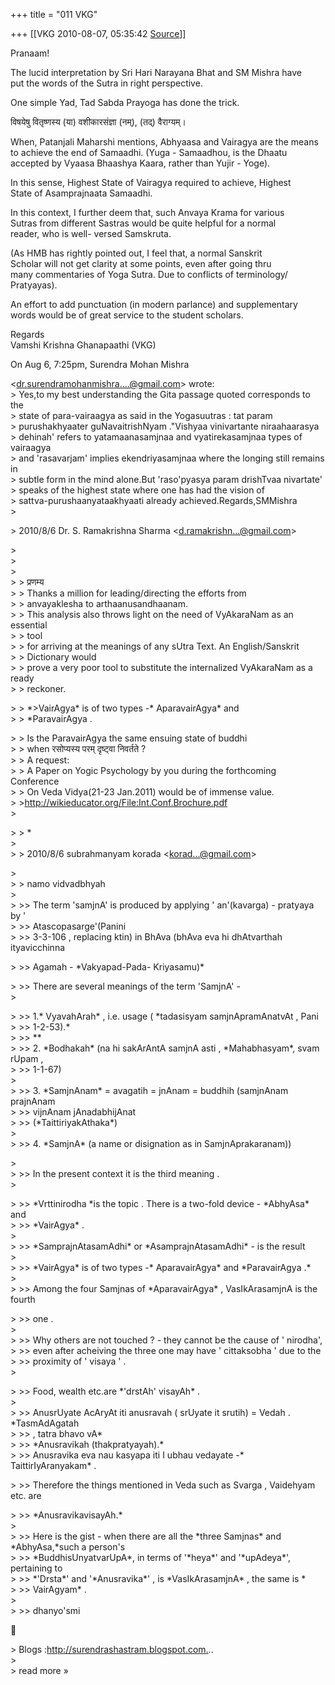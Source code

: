 +++
title = "011 VKG"

+++
[[VKG	2010-08-07, 05:35:42 [Source](https://groups.google.com/g/bvparishat/c/YKjMuwBxhXQ)]]



Pranaam!

The lucid interpretation by Sri Hari Narayana Bhat and SM Mishra have  
put the words of the Sutra in right perspective.

One simple Yad, Tad Sabda Prayoga has done the trick.

विषयेषु वितृष्णस्य (या) वशीकारसंज्ञा (नम्), (तद्) वैराग्यम्।

When, Patanjali Maharshi mentions, Abhyaasa and Vairagya are the means  
to achieve the end of Samaadhi. (Yuga - Samaadhou, is the Dhaatu  
accepted by Vyaasa Bhaashya Kaara, rather than Yujir - Yoge).

In this sense, Highest State of Vairagya required to achieve, Highest  
State of Asamprajnaata Samaadhi.

In this context, I further deem that, such Anvaya Krama for various  
Sutras from different Sastras would be quite helpful for a normal  
reader, who is well- versed Samskruta.

(As HMB has rightly pointed out, I feel that, a normal Sanskrit  
Scholar will not get clarity at some points, even after going thru  
many commentaries of Yoga Sutra. Due to conflicts of terminology/  
Pratyayas).

An effort to add punctuation (in modern parlance) and supplementary  
words would be of great service to the student scholars.

Regards  
Vamshi Krishna Ghanapaathi (VKG)

On Aug 6, 7:25pm, Surendra Mohan Mishra

  
\<[dr.surendramohanmishra....@gmail.com]()\> wrote:  
\> Yes,to my best understanding the Gita passage quoted corresponds to the  
\> state of para-vairaagya as said in the Yogasuutras : tat param  
\> purushakhyaater guNavaitrishNyam ."Vishyaa vinivartante niraahaarasya  
\> dehinah' refers to yatamaanasamjnaa and vyatirekasamjnaa types of vairaagya  
\> and 'rasavarjam' implies ekendriyasamjnaa where the longing still remains in  
\> subtle form in the mind alone.But 'raso'pyasya param drishTvaa nivartate'  
\> speaks of the highest state where one has had the vision of  
\> sattva-purushaanyataakhyaati already achieved.Regards,SMMishra  
\>  

\> 2010/8/6 Dr. S. Ramakrishna Sharma \<[d.ramakrishn...@gmail.com]()\>

  
\>  
\>  
\>  
\> \> प्रणम्य  
\> \> Thanks a million for leading/directing the efforts from  
\> \> anvayaklesha to arthaanusandhaanam.  
\> \> This analysis also throws light on the need of VyAkaraNam as an essential  
\> \> tool  
\> \> for arriving at the meanings of any sUtra Text. An English/Sanskrit  
\> \> Dictionary would  
\> \> prove a very poor tool to substitute the internalized VyAkaraNam as a ready  
\> \> reckoner.  

\> \> \*\>VairAgya\* is of two types -\* AparavairAgya\* and  
\> \> \*ParavairAgya .

  
\> \> Is the ParavairAgya the same ensuing state of buddhi  
\> \> when रसोप्यस्य परम् दृष्ट्वा निवर्तते ?  
\> \> A request:  
\> \> A Paper on Yogic Psychology by you during the forthcoming Conference  
\> \> On Veda Vidya(21-23 Jan.2011) would be of immense value.  
\> \><http://wikieducator.org/File:Int.Conf.Brochure.pdf>  
\>  

\> \> \*  
\>  
\> \> 2010/8/6 subrahmanyam korada \<[korad...@gmail.com]()\>

  
\>  
\> \> namo vidvadbhyah  
\>  
\> \>\> The term 'samjnA' is produced by applying ' an'(kavarga) - pratyaya by '  
\> \>\> Atascopasarge'(Panini  
\> \>\> 3-3-106 , replacing ktin) in BhAva (bhAva eva hi dhAtvarthah ityavicchinna  

\> \>\> Agamah - \*Vakyapad-Pada- Kriyasamu)\*

  
\> \>\> There are several meanings of the term 'SamjnA' -  
\>  

\> \>\> 1.\* VyavahArah\* , i.e. usage ( \*tadasisyam samjnApramAnatvAt , Pani  
\> \>\> 1-2-53).\*  
\> \>\> \*\*  
\> \>\> 2. \*Bodhakah\* (na hi sakArAntA samjnA asti , \*Mahabhasyam\*, svam rUpam ,  
\> \>\> 1-1-67)  
\>  
\> \>\> 3. \*SamjnAnam\* = avagatih = jnAnam = buddhih (samjnAnam prajnAnam  
\> \>\> vijnAnam jAnadabhijAnat  
\> \>\> (\*TaittiriyakAthaka\*)  
\>  
\> \>\> 4. \*SamjnA\* (a name or disignation as in SamjnAprakaranam))

  
\>  
\> \>\> In the present context it is the third meaning .  
\>  

\> \>\> \*Vrttinirodha \*is the topic . There is a two-fold device - \*AbhyAsa\* and  
\> \>\> \*VairAgya\* .  
\>  
\> \>\> \*SamprajnAtasamAdhi\* or \*AsamprajnAtasamAdhi\* - is the result  
\>  
\> \>\> \*VairAgya\* is of two types -\* AparavairAgya\* and \*ParavairAgya .\*  
\>  
\> \>\> Among the four Samjnas of \*AparavairAgya\* , VasIkArasamjnA is the fourth

  
\> \>\> one .  
\>  
\> \>\> Why others are not touched ? - they cannot be the cause of ' nirodha',  
\> \>\> even after acheiving the three one may have ' cittaksobha ' due to the  
\> \>\> proximity of ' visaya ' .  
\>  

\> \>\> Food, wealth etc.are \*'drstAh' visayAh\* .  
\>  
\> \>\> AnusrUyate AcAryAt iti anusravah ( srUyate it srutih) = Vedah . \*TasmAdAgatah  
\> \>\> , tatra bhavo vA\*  
\> \>\> \*Anusravikah (thakpratyayah).\*  
\> \>\> Anusravika eva nau kasyapa iti I ubhau vedayate -\* TaittirIyAranyakam\* .

  
\> \>\> Therefore the things mentioned in Veda such as Svarga , Vaidehyam etc. are  

\> \>\> \*AnusravikavisayAh.\*  
\>  
\> \>\> Here is the gist - when there are all the \*three Samjnas\* and \*AbhyAsa,\*such a person's  
\> \>\> \*BuddhisUnyatvarUpA\*, in terms of '\*heya\*' and '\*upAdeya\*', pertaining to  
\> \>\> \*'Drsta\*' and '\*Anusravika\*' , is \*VasIkArasamjnA\* , the same is \*  
\> \>\> VairAgyam\* .  
\>  
\> \>\> dhanyo'smi



\> Blogs :<http://surendrashastram.blogspot.com.>..  
\>  
\> read more »

